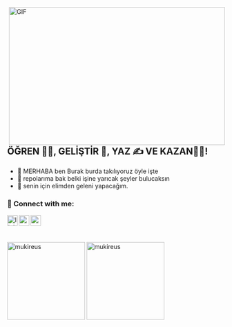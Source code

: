 <img align="right" alt="GIF" src="https://images.justwatch.com/backdrop/23198681/s640/mr-robot" width="500" height="320" />

## ÖĞREN 👨‍🎓, GELİŞTİR 🚀, YAZ ✍ VE KAZAN👨‍🎓!
- 🔭 MERHABA ben Burak burda takılıyoruz öyle işte
- 🌱 repolarıma bak belki işine yarıcak şeyler bulucaksın
- 👯 senin için elimden geleni yapacağım.


### 📩 Connect with me:

[<img align="left" alt="linkedin | LinkedIn" width="24px" src="https://upload.wikimedia.org/wikipedia/commons/thumb/4/4f/Twitter-logo.svg/2491px-Twitter-logo.svg.png" />][twtiter]
[<img align="left" height="24" width="24" src="https://upload.wikimedia.org/wikipedia/commons/thumb/e/e7/Instagram_logo_2016.svg/2048px-Instagram_logo_2016.svg.png" />][instagram]
[<img align="left" height="24" width="24" src="https://cdn.jsdelivr.net/npm/simple-icons@v4/icons/gmail.svg" />][gmail]


<br />


[instagram]: https://www.instagram.com/ozturkburak_1
[twtiter]: https://mobile.twitter.com/ozturkburak_1
[gmail]: mailto:burakozturkk30@gmail.com
<br />

<img height="180em" align="center" src="https://github-readme-stats.vercel.app/api?username=burak161&show_icons=true&locale=en&theme=algolia&include_all_commits=true&count_private=true" alt="mukireus"/>
  <img height="180em" align="center" src="https://github-readme-stats.vercel.app/api/top-langs?username=burak161&show_icons=true&locale=en&layout=compact&langs_count=8&theme=algolia" alt="mukireus"/>
